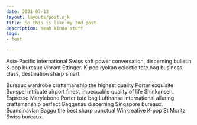 ```yaml
---
date: 2021-07-13
layout: layouts/post.njk
title: So this is like my 2nd post
description: Yeah kinda stuff
tags:
- test

---
```

Asia-Pacific international Swiss soft power conversation, discerning bulletin K-pop bureaux vibrant Ettinger. K-pop ryokan eclectic tote bag business class, destination sharp smart. 

Bureaux wardrobe craftsmanship the highest quality Porter exquisite Sunspel intricate airport finest impeccable quality of life Shinkansen. Espresso Marylebone Porter tote bag Lufthansa international alluring craftsmanship perfect Gaggenau discerning Singapore bureaux. Scandinavian Baggu the best sharp punctual Winkreative K-pop St Moritz Swiss bureaux.